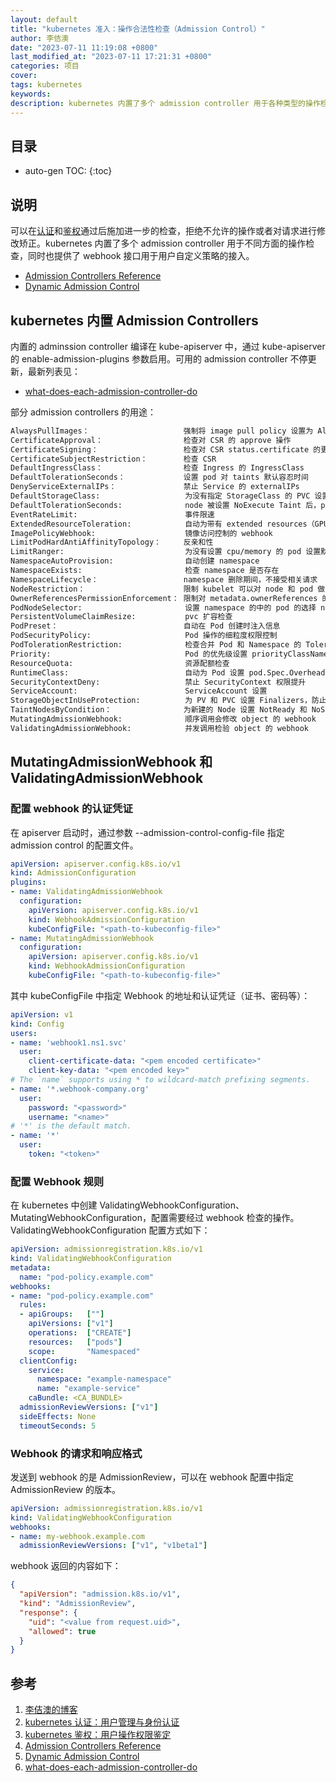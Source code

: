 ```yaml
---
layout: default
title: "kubernetes 准入：操作合法性检查（Admission Control）"
author: 李佶澳
date: "2023-07-11 11:19:08 +0800"
last_modified_at: "2023-07-11 17:21:31 +0800"
categories: 项目
cover:
tags: kubernetes
keywords:
description: kubernetes 内置了多个 admission controller 用于各种类型的操作检查，同时也提供了 webhook 接口用于用户自定义检查策略的接入。
---
```


## 目录

* auto-gen TOC:
{:toc}

## 说明

可以在[认证][2]和[鉴权][3]通过后施加进一步的检查，拒绝不允许的操作或者对请求进行修改矫正。kubernetes 内置了多个 admission controller 用于不同方面的操作检查，同时也提供了 webhook 接口用于用户自定义策略的接入。

* [Admission Controllers Reference][4]
* [Dynamic Admission Control][5]

## kubernetes 内置 Admission Controllers

内置的 adminssion controller 编译在 kube-apiserver 中，通过 kube-apiserver 的 enable-admission-plugins 参数启用。可用的 admission controller 不停更新，最新列表见：

* [what-does-each-admission-controller-do][6]

部分 admission controllers 的用途：

```sh
AlwaysPullImages：                     强制将 image pull policy 设置为 Always
CertificateApproval：                  检查对 CSR 的 approve 操作
CertificateSigning：                   检查对 CSR status.certificate 的更新操作
CertificateSubjectRestriction：        检查 CSR 
DefaultIngressClass：                  检查 Ingress 的 IngressClass
DefaultTolerationSeconds：             设置 pod 对 taints 默认容忍时间
DenyServiceExternalIPs：               禁止 Service 的 externalIPs
DefaultStorageClass:                   为没有指定 StorageClass 的 PVC 设置默认的 StorageClass
DefaultTolerationSeconds:              node 被设置 NoExecute Taint 后，pod 的容忍时间，超过后被驱逐
EventRateLimit:                        事件限速
ExtendedResourceToleration:            自动为带有 extended resources（GPU/FPGA等）的 node 设置 taint
ImagePolicyWebhook:                    镜像访问控制的 webhook
LimitPodHardAntiAffinityTopology：     反亲和性
LimitRanger:                           为没有设置 cpu/memory 的 pod 设置默认数量
NamespaceAutoProvision:                自动创建 namespace
NamespaceExists:                       检查 namespace 是否存在
NamespaceLifecycle：                   namespace 删除期间，不接受相关请求
NodeRestriction：                      限制 kubelet 可以对 node 和 pod 做出的修改
OwnerReferencesPermissionEnforcement： 限制对 metadata.ownerReferences 的访问
PodNodeSelector:                       设置 namespace 的中的 pod 的选择 node 的条件
PersistentVolumeClaimResize:           pvc 扩容检查
PodPreset：                            自动在 Pod 创建时注入信息
PodSecurityPolicy:                     Pod 操作的细粒度权限控制
PodTolerationRestriction:              检查合并 Pod 和 Namespace 的 Toleration，并与 namespace 的 Toleration 白名单比对
Priority:                              Pod 的优先级设置 priorityClassName 
ResourceQuota:                         资源配额检查
RuntimeClass:                          自动为 Pod 设置 pod.Spec.Overhead（额外开销）
SecurityContextDeny:                   禁止 SecurityContext 权限提升
ServiceAccount:                        ServiceAccount 设置
StorageObjectInUseProtection:          为 PV 和 PVC 设置 Finalizers，防止正在使用时被删除，从而造成数据丢失
TaintNodesByCondition：                为新建的 Node 设置 NotReady 和 NoSchedule taint。
MutatingAdmissionWebhook:              顺序调用会修改 object 的 webhook
ValidatingAdmissionWebhook:            并发调用检验 object 的 webhook
```

## MutatingAdmissionWebhook 和 ValidatingAdmissionWebhook 

### 配置 webhook 的认证凭证

在 apiserver 启动时，通过参数 --admission-control-config-file 指定 admission control 的配置文件。

```yaml
apiVersion: apiserver.config.k8s.io/v1
kind: AdmissionConfiguration
plugins:
- name: ValidatingAdmissionWebhook
  configuration:
    apiVersion: apiserver.config.k8s.io/v1
    kind: WebhookAdmissionConfiguration
    kubeConfigFile: "<path-to-kubeconfig-file>"
- name: MutatingAdmissionWebhook
  configuration:
    apiVersion: apiserver.config.k8s.io/v1
    kind: WebhookAdmissionConfiguration
    kubeConfigFile: "<path-to-kubeconfig-file>"
```

其中 kubeConfigFile 中指定 Webhook 的地址和认证凭证（证书、密码等）：

```yaml
apiVersion: v1
kind: Config
users:
- name: 'webhook1.ns1.svc'
  user:
    client-certificate-data: "<pem encoded certificate>"
    client-key-data: "<pem encoded key>"
# The `name` supports using * to wildcard-match prefixing segments.
- name: '*.webhook-company.org'
  user:
    password: "<password>"
    username: "<name>"
# '*' is the default match.
- name: '*'
  user:
    token: "<token>"
```

### 配置 Webhook 规则

在 kubernetes 中创建 ValidatingWebhookConfiguration、MutatingWebhookConfiguration，配置需要经过 webhook 检查的操作。ValidatingWebhookConfiguration 配置方式如下：

```yaml
apiVersion: admissionregistration.k8s.io/v1
kind: ValidatingWebhookConfiguration
metadata:
  name: "pod-policy.example.com"
webhooks:
- name: "pod-policy.example.com"
  rules:
  - apiGroups:   [""]
    apiVersions: ["v1"]
    operations:  ["CREATE"]
    resources:   ["pods"]
    scope:       "Namespaced"
  clientConfig:
    service:
      namespace: "example-namespace"
      name: "example-service"
    caBundle: <CA_BUNDLE>
  admissionReviewVersions: ["v1"]
  sideEffects: None
  timeoutSeconds: 5
```

### Webhook 的请求和响应格式

发送到 webhook 的是 AdmissionReview，可以在 webhook 配置中指定 AdmissionReview 的版本。

```yaml
apiVersion: admissionregistration.k8s.io/v1
kind: ValidatingWebhookConfiguration
webhooks:
- name: my-webhook.example.com
  admissionReviewVersions: ["v1", "v1beta1"]
```

webhook 返回的内容如下：

```json
{
  "apiVersion": "admission.k8s.io/v1",
  "kind": "AdmissionReview",
  "response": {
    "uid": "<value from request.uid>",
    "allowed": true
  }
}
```

## 参考

1. [李佶澳的博客][1]
2. [kubernetes 认证：用户管理与身份认证][2]
3. [kubernetes 鉴权：用户操作权限鉴定][3]
4. [Admission Controllers Reference][4]
5. [Dynamic Admission Control][5]
6. [what-does-each-admission-controller-do][6]

[1]: https://www.lijiaocn.com "李佶澳的博客"
[2]: /项目/2023/07/07/k8s-auth.html "kubernetes 认证：用户管理与身份认证"
[3]: /项目/2023/07/10/kubernetes-authz.html "kubernetes 鉴权：用户操作权限鉴定"
[4]: https://kubernetes.io/docs/reference/access-authn-authz/admission-controllers/ "Admission Controllers Reference"
[5]: https://kubernetes.io/docs/reference/access-authn-authz/extensible-admission-controllers/ "Dynamic Admission Control"
[6]: https://kubernetes.io/docs/reference/access-authn-authz/admission-controllers/#what-does-each-admission-controller-do "what-does-each-admission-controller-do"
